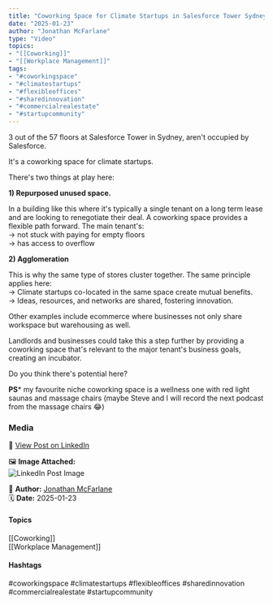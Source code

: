 ```yaml
---
title: "Coworking Space for Climate Startups in Salesforce Tower Sydney"  
date: "2025-01-23"  
author: "Jonathan McFarlane"  
type: "Video"  
topics:  
- "[[Coworking]]"  
- "[[Workplace Management]]"   
tags:  
- "#coworkingspace"  
- "#climatestartups"  
- "#flexibleoffices"  
- "#sharedinnovation"  
- "#commercialrealestate"  
- "#startupcommunity"
---
```

3 out of the 57 floors at Salesforce Tower in Sydney, aren't occupied by Salesforce.

It's a coworking space for climate startups.

There's two things at play here:

**1) Repurposed unused space.**

In a building like this where it's typically a single tenant on a long term lease and are looking to renegotiate their deal. A coworking space provides a flexible path forward. The main tenant's:  
→ not stuck with paying for empty floors  
→ has access to overflow

**2) Agglomeration**

This is why the same type of stores cluster together. The same principle applies here:  
→ Climate startups co-located in the same space create mutual benefits.  
→ Ideas, resources, and networks are shared, fostering innovation.

Other examples include ecommerce where businesses not only share workspace but warehousing as well.

Landlords and businesses could take this a step further by providing a coworking space that's relevant to the major tenant's business goals, creating an incubator.

Do you think there's potential here?

**PS*** my favourite niche coworking space is a wellness one with red light saunas and massage chairs (maybe Steve and I will record the next podcast from the massage chairs 😂)

### Media

🔗 [View Post on LinkedIn](https://www.linkedin.com/feed/update/urn:li:activity:7288023172426174466)  
  
🖼 **Image Attached:**  
![LinkedIn Post Image](https://media.licdn.com/dms/image/v2/D5605AQFIKieHcNgGAQ/videocover-high/B56ZSQ_bcdHEBw-/0/1737599986446?e=1742263200&v=beta&t=IZ-cQuPH0mARoH0nqriXMNkzlNadP2TKOQxAeT_OlkM)  
  
👤 **Author:** [Jonathan McFarlane](https://www.linkedin.com/company/placeos/)  
🗓️ **Date:** 2025-01-23

#### Topics

[[Coworking]]  
[[Workplace Management]]  

#### Hashtags

#coworkingspace #climatestartups #flexibleoffices #sharedinnovation #commercialrealestate #startupcommunity